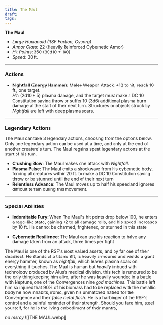 ```yaml
---
title: The Maul
draft: 
tags:
---
```

**The Maul**

- _Large Humanoid (RSF Faction, Cyborg)_
- _Armor Class_: 22 (Heavily Reinforced Cybernetic Armor)
- _Hit Points_: 350 (30d10 + 180)
- _Speed_: 30 ft.



---

### **Actions**



- **Nightfall (Energy Hammer)**: Melee Weapon Attack: +12 to hit, reach 10 ft., one target.  
    _Hit_:  (2d10 + 5) plasma damage, and the target must make a DC 10 Constitution saving throw or suffer 10 (3d6) additional plasma burn damage at the start of their next turn. Structures or objects struck by _Nightfall_ are left with deep plasma scars.
    


---

### **Legendary Actions**

The Maul can take 3 legendary actions, choosing from the options below. Only one legendary action can be used at a time, and only at the end of another creature's turn. The Maul regains spent legendary actions at the start of his turn.

- **Crushing Blow**: The Maul makes one attack with _Nightfall_.
- **Plasma Pulse**: The Maul emits a shockwave from his cybernetic body, forcing all creatures within 20 ft. to make a DC 10 Constitution saving throw or be stunned until the end of their next turn.
- **Relentless Advance**: The Maul moves up to half his speed and ignores difficult terrain during this movement.

---

### **Special Abilities**

- **Indomitable Fury**: When The Maul's hit points drop below 100, he enters a rage-like state, gaining +2 to all damage rolls, and his speed increases by 10 ft. He cannot be charmed, frightened, or stunned in this state.
    
- **Cybernetic Resilience**: The Maul can use his reaction to halve any damage taken from an attack, three times per fight


The Maul is one of the RSF's most valued assets, and by far one of their deadliest. He Stands at a titanic 8ft, is heavily armoured and wields a giant energy hammer, known as *nightfall*, which leaves plasma scars on everything it touches. The Maul is human but *heavily* imbued with technology produced by Alus's medical division. this tech is rumoured to be the only thing keeping him alive, after he was heavily wounded in a battle with Neptune, one of the Convergences nine *god machines.* This battle left him so injured that 90% of his biomass had to be replaced with the metallic body he now inhabits, ironic, given his unmatched hatred for the Convergence and their *false metal flesh*. He is a harbinger of the RSF's control and a painful reminder of their strength. Should you face him, steel yourself, for he is the living embodiment of their mantra, 

*no mercy* 
![[THE MAUL.webp]]